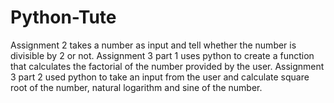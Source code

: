 # Python-Tute

Assignment 2 takes a number as input and tell whether the number is divisible by 2 or not.
Assignment 3 part 1 uses python to create a function that calculates the factorial of the number provided by the user.
Assignment 3 part 2 used python to take an input from the user and calculate square root of the number, natural logarithm and sine of the number.
